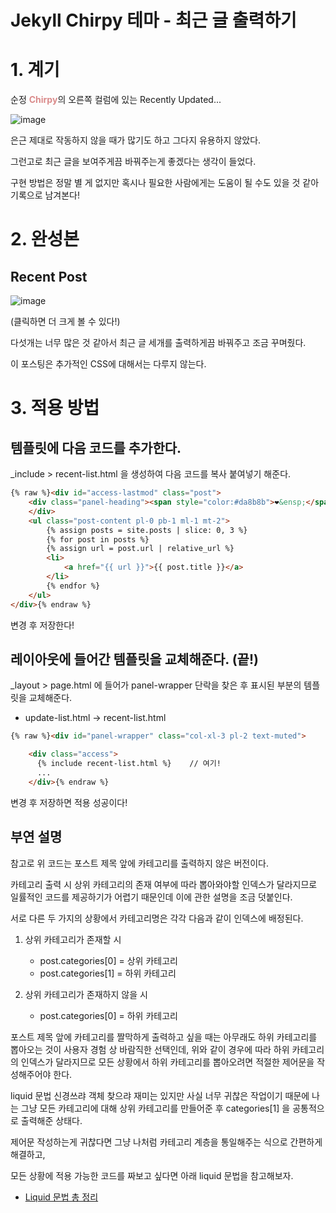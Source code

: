 # Jekyll Chirpy 테마 - 최근 글 출력하기

# 1. 계기

순정 <span style="color:rgb(218, 139, 139); font-weight:bold">Chirpy</span>의 오른쪽 컬럼에 있는 Recently Updated...

![image](https://user-images.githubusercontent.com/98504939/156025670-0e1165a8-0135-48e4-ae59-eb264ded3ae2.png)

은근 제대로 작동하지 않을 때가 많기도 하고 그다지 유용하지 않았다.

그런고로 최근 글을 보여주게끔 바꿔주는게 좋겠다는 생각이 들었다.

구현 방법은 정말 별 게 없지만 혹시나 필요한 사람에게는 도움이 될 수도 있을 것 같아 기록으로 남겨본다!


# 2. 완성본

## Recent Post
![image](https://user-images.githubusercontent.com/98504939/156005182-e4ac3f26-6290-456b-b620-7f85b26fbdfe.png)

(클릭하면 더 크게 볼 수 있다!)

다섯개는 너무 많은 것 같아서 최근 글 세개를 출력하게끔 바꿔주고 조금 꾸며줬다.

이 포스팅은 추가적인 CSS에 대해서는 다루지 않는다.

# 3. 적용 방법

## 템플릿에 다음 코드를 추가한다.

_include > recent-list.html 을 생성하여 다음 코드를 복사 붙여넣기 해준다.

```html
{% raw %}<div id="access-lastmod" class="post">
    <div class="panel-heading"><span style="color:#da8b8b">❤&ensp;</span>Recent Post
    </div>
    <ul class="post-content pl-0 pb-1 ml-1 mt-2">
        {% assign posts = site.posts | slice: 0, 3 %}
        {% for post in posts %}
        {% assign url = post.url | relative_url %}
        <li>
            <a href="{{ url }}">{{ post.title }}</a>
        </li>
        {% endfor %}
    </ul>
</div>{% endraw %}
```

변경 후 저장한다!

## 레이아웃에 들어간 템플릿을 교체해준다. (끝!)

_layout > page.html 에 들어가 panel-wrapper 단락을 찾은 후 표시된 부분의 템플릿을 교체해준다.

- update-list.html → recent-list.html

```html
{% raw %}<div id="panel-wrapper" class="col-xl-3 pl-2 text-muted">

    <div class="access">
      {% include recent-list.html %}    // 여기!
      ...
    </div>{% endraw %}
```

변경 후 저장하면 적용 성공이다!

## 부연 설명

참고로 위 코드는 포스트 제목 앞에 카테고리를 출력하지 않은 버전이다.

카테고리 출력 시 상위 카테고리의 존재 여부에 따라 뽑아와야할 인덱스가 달라지므로 일률적인 코드를 제공하기가 어렵기 때문인데 이에 관한 설명을 조금 덧붙인다.

서로 다른 두 가지의 상황에서 카테고리명은 각각 다음과 같이 인덱스에 배정된다.

1. 상위 카테고리가 존재할 시
    - post.categories[0] = 상위 카테고리
    - post.categories[1] = 하위 카테고리


2. 상위 카테고리가 존재하지 않을 시
    - post.categories[0] = 하위 카테고리


포스트 제목 앞에 카테고리를 짤막하게 출력하고 싶을 때는 아무래도 하위 카테고리를 뽑아오는 것이 사용자 경험 상 바람직한 선택인데, 위와 같이 경우에 따라 하위 카테고리의 인덱스가 달라지므로 모든 상황에서 하위 카테고리를 뽑아오려면 적절한 제어문을 작성해주어야 한다.

liquid 문법 신경쓰랴 객체 찾으랴 재미는 있지만 사실 너무 귀찮은 작업이기 때문에 나는 그냥 모든 카테고리에 대해 상위 카테고리를 만들어준 후 categories[1] 을 공통적으로 출력해준 상태다.

제어문 작성하는게 귀찮다면 그냥 나처럼 카테고리 계층을 통일해주는 식으로 간편하게 해결하고,

모든 상황에 적용 가능한 코드를 짜보고 싶다면 아래 liquid 문법을 참고해보자.

- [Liquid 문법 총 정리](https://heekangpark.github.io/jekyll/06-liquid)
